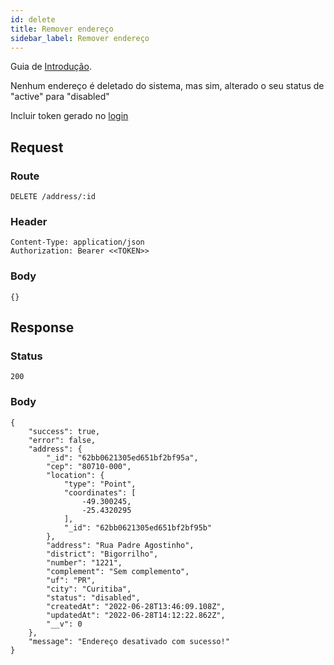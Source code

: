 ```yaml
---
id: delete
title: Remover endereço
sidebar_label: Remover endereço
---
```


Guia de [Introdução](introduction.md).

Nenhum endereço é deletado do sistema, mas sim, alterado o seu status de "active" para "disabled"

Incluir token gerado no [login](authentication)

## Request

### Route

    DELETE /address/:id

### Header

    Content-Type: application/json
    Authorization: Bearer <<TOKEN>>

### Body

    {}

## Response

### Status

    200

### Body

    {
        "success": true,
        "error": false,
        "address": {
            "_id": "62bb0621305ed651bf2bf95a",
            "cep": "80710-000",
            "location": {
                "type": "Point",
                "coordinates": [
                    -49.300245,
                    -25.4320295
                ],
                "_id": "62bb0621305ed651bf2bf95b"
            },
            "address": "Rua Padre Agostinho",
            "district": "Bigorrilho",
            "number": "1221",
            "complement": "Sem complemento",
            "uf": "PR",
            "city": "Curitiba",
            "status": "disabled",
            "createdAt": "2022-06-28T13:46:09.108Z",
            "updatedAt": "2022-06-28T14:12:22.862Z",
            "__v": 0
        },
        "message": "Endereço desativado com sucesso!"
    }
